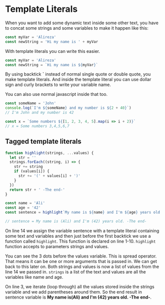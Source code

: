 # Template Literals

When you want to add some dynamic text inside some other text, you have to concat some strings and some variables to make it happen like this:

```javascript
const myVar = 'Alireza'
const newString = 'Hi my name is ' + myVar
```

With template literals you can write this easier.

```javascript
const myVar = 'Alireza'
const newString = `Hi my name is ${myVar}`
```

By using backtick **`** instead of normal single quote or double quote, you make template literals. And inside the template literal you can use dollar sign and curly brackets to write your variable name.

You can also use normal javascript inside that too.

```javascript
const someName = 'John'
console.log(`I'm ${someName} and my number is ${2 + 40}`)
// I'm John and my number is 42

const x = `Some numbers ${[1, 2, 3, 4, 5].map(i => i + 2)}`
// x = Some numbers 3,4,5,6,7
```

## Tagged template literals

```javascript
function highlight(strings, ...values) {
  let str = ''
  strings.forEach((string, i) => {
    str += string
    if (values[i]) {
      str += '(' + values[i] + ')'
    }
  })
  return str + ' -The end-'
}

const name = 'Ali'
const age = '42'
const sentence = highlight`My name is ${name} and I'm ${age} years old.`

// sentence = My name is (Ali) and I'm (42) years old. -The end-
```

On line 14 we assign the variable sentence with a template literal containing some text and variables and then just before the first backtick we use a function called `highlight`. This function is declared on line 1-10. `highlight` function accepts to parameters strings and values.

You can see the 3 dots before the values variable. This is spread operator.
That means it can be one or more arguments that is passed in. We can get back to this later on.
Both strings and values is now a list of values from the line 14 we passed in. `strings` is a list of the text and values are all the variables like name and age.

On line 3, we iterate (loop through) all the values stored inside the strings variable and we add parentheses around them.
So the end result in sentence variable is **My name is(Ali) and I'm (42) years old. -The end-**.
